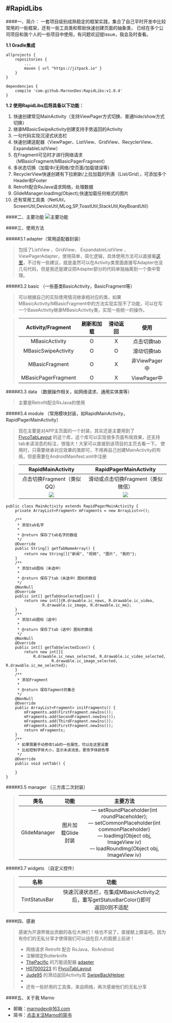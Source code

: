 #RapidLibs
--------------------------
####一、简介：
一套项目级别成熟稳定的框架实践，集合了自己平时开发中比较常用的一些框架，还有一些工具类和帮助快速创建页面的抽象类，
已经在多个公司项目和我个人的一些项目中使用，有问题欢迎提issue，我会及时查看。

**1.1 Gradle集成**

```
allprojects {
    repositories {
        ...
        maven { url "https://jitpack.io" }
    }
}
```

```
dependencies {
    compile 'com.github.MarnonDev:RapidLibs:v1.0.4'
}
```

**1.2 使用RapidLibs后将具备以下功能：**

1. 快速创建常见MainActivity（支持ViewPager方式切换、普通hide/show方式切换）
2. 继承MBasicSwipeActivity创建支持手势返回的Activity
3. 一句代码实现沉浸式状态栏
4. 快速创建适配器（ViewPager、ListView、GridView、RecyclerView、ExpandableListView）
5. 在Fragment可见时才进行网络请求（MBasicFragment/MBasicPagerFragment）
6. 多状态切换（加载中/无网络/空页面/加载错误等）
7. RecyclerView快速创建有下拉刷新/上拉加载的列表（List/Grid），可添加多个Header和Footer
8. Retrofit配合RxJava请求网络，处理数据
9. GlideManager.loadImg(Object);快速加载任何格式的图片
12. 还有常用工具类（NetUtil，ScreenUtil,DeviceUtil,MLog,SP,ToastUtil,StackUtil,KeyBoardUtil）

####二、主要功能
![主要功能](https://github.com/MarnonDev/RapidLibs/blob/master/screenshot/structure.png)

####三、使用方法

#####3.1 adapter（常用适配器封装）

>包括了ListView 、GridView、 ExpandableListView 、ViewPagerAdapter，使用简单，简化逻辑，具体使用方法可以直接看[这里](https://github.com/ThePacific/adapter)，不过有一些建议，就是虽然可以在Activity类里面直接写Adapter也没几句代码，但是我还是建议把Adapter部分的代码单独抽离到一个类中管理。

#####3.2 basic （一些基类BasicActivity，BasicFragment等）

>可以根据自己的实际使用情况继承相对应的类，如果MBasicActivity/MBasicFragment中的方法实现实现不了功能，可以在写一个BaseActivity继承MBasicActivity类，实现一些统一的操作。

>|Activity/Fragment|刷新和加载|滑动返回|使用|
>|:---:|:---:|:---:|:---:|
>|MBasicActivity|O|X|点击切换tab|
>|MBasicSwipeActivity|O|O|滑动切换tab|
>|MBasicFragment|O|X|非ViewPager中|
>|MBasicPagerFragment|O|X|ViewPager中|

#####3.3 data （数据操作相关，如网络请求、通用实体类等）

>主要是Retrofit配合RxJava的使用

#####3.4 module （常用模块封装，如RapidMainActivity，RapidPagerMainActivity）
>现在主要是对APP主页面的一个封装，其实还是主要用到了 [FlycoTabLayout](https://github.com/H07000223/FlycoTabLayout) 的这个库，这个库可以实现很多页面布局效果，还支持tab未读消息的标注，很强大！大家可以直接到该项目的主页去看一下。
>使用时，只需要继承对应效果的类即可，不用再自己创建MainActivity的布局，但是需要在AndroidManifest.xml中注册

>|RapidMainActivity|RapidPagerMainActivity|
>|:---:|:---:|
>|点击切换Fragment（类似QQ）|滑动或点击切换Fragment（类似微信）|
>|![](https://github.com/MarnonDev/RapidLibs/blob/master/screenshot/MainBasicActivity.gif)|![](https://github.com/MarnonDev/RapidLibs/blob/master/screenshot/MainPagerBasicActivity.gif)|

```
public class MainActivity extends RapidPagerMainActivity {
    private ArrayList<Fragment> mFragments = new ArrayList<>();

    /**
     * 添加tab名字
     *
     * @return 保存了tab名字的数组
     */
    @Override
    public String[] getTabNameArray() {
        return new String[]{"新闻", "视频", "图片", "我的"};
    }
	/**
     * 添加tab图标（未选中）
     *
     * @return 保存了tab（未选中）图标的数组
     */
    @NonNull
    @Override
    public int[] getTabUnselectedIcon() {
        return new int[]{R.drawable.ic_news, R.drawable.ic_video,
                R.drawable.ic_image, R.drawable.ic_me};
    }
	/**
     * 添加tab图标（选中）
     *
     * @return 保存了tab（选中）图标的数组
     */
    @NonNull
    @Override
    public int[] getTabSelectedIcon() {
        return new int[]{
            R.drawable.ic_news_selected, R.drawable.ic_video_selected,
                    R.drawable.ic_image_selected, R.drawable.ic_me_selected};
    }
	/**
     * 添加Fragment
     *
     * @return 保存fagment的集合
     */
    @NonNull
    @Override
    public ArrayList<Fragment> initFragments() {
        mFragments.add(FirstFragment.newIns());
        mFragments.add(SecondFragment.newIns());
        mFragments.add(ThirdFragment.newIns());
        mFragments.add(FirstFragment.newIns());
        return mFragments;
    }
	/**
     * 如果需要手动修改tab的一些属性，可以在这里设置
     * 比如控制字体大小，显示未读消息，更改字体颜色等
     */
    @Override
    public void setTab() {

    }
}
```

#####3.5 manager （三方库二次封装）

>|类名|功能|主要方法|
>|:---:|:---:|:---:|
>|GlideManager|图片加载Glide封装|— setRoundPlaceholder(int roundPlaceholder);<br>— setCommonPlaceholder(int commonPlaceholder)<br>— loadImg(Object obj, ImageView iv)<br>— loadRoundImg(Object obj, ImageView iv)|

#####3.7 widgets （自定义控件）
>|名称|功能|
>|:---:|:---:|
>|TintStatusBar|快速沉浸状态栏，在集成MBasicActivity之后，重写getStatusBarColor()即可<br>返回0则不适配

####四、感谢

>感谢为开源界做出贡献的各位大神们！啥也不说了，直接献上膝盖吧。因为有你们的无私分享才使得我们可以战在巨人的肩膀上前进！
>* 网络请求 Retrofit 配合 RxJava、RxAndroid
>* 注解绑定Butterknife
>* [ThePacific](https://github.com/ThePacific) 的万能适配器 [adapter](https://github.com/ThePacific/adapter)
>* [H07000223](https://github.com/H07000223) 的 [FlycoTabLayout](https://github.com/H07000223/FlycoTabLayout) 
>* [Jude95](https://github.com/Jude95) 的滑动返回Activity库 [SwipeBackHelper](https://github.com/Jude95/SwipeBackHelper)
>* 
>* 还有一些好用的工具类，来自网络，再次感谢他们的无私分享

####五、关于我 Marno

- 邮箱：marnodev@163.com
- 简书：[点击关注Marno的简书](http://www.jianshu.com/users/174a09ba6c25)
